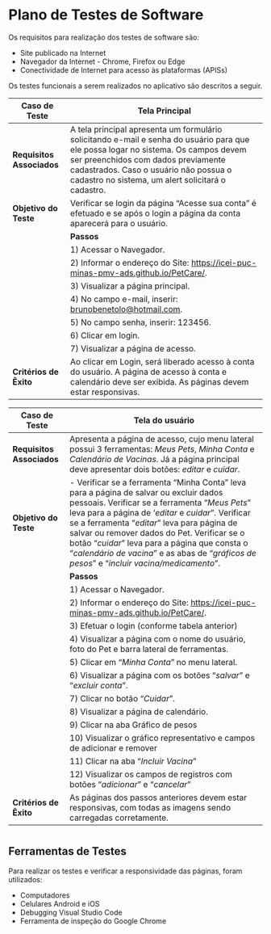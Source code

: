 # Plano de Testes de Software

Os requisitos para realização dos testes de software são:
- Site publicado na Internet
- Navegador da Internet - Chrome, Firefox ou Edge
- Conectividade de Internet para acesso às plataformas (APISs) 

 

Os testes funcionais a serem realizados no aplicativo são descritos a seguir. 


| **Caso de Teste**  |   Tela Principal  |
| ------------------- | ------------------- |
| **Requisitos Associados** |  A tela principal apresenta um formulário solicitando e-mail e senha do usuário para que ele possa logar no sistema. Os campos devem ser preenchidos com dados previamente cadastrados. Caso o usuário não possua o cadastro no sistema, um alert solicitará o cadastro.  |
|  **Objetivo do Teste**  | Verificar se login da página “Acesse sua conta” é efetuado e se após o login a página da conta aparecerá para o usuário.  |
|   | **Passos** 
||1) Acessar o Navegador.
||2) Informar o endereço do Site: https://icei-puc-minas-pmv-ads.github.io/PetCare/. 
||3) Visualizar a página principal.
||4) No campo  e-mail, inserir: brunobenetolo@hotmail.com. 
||5) No campo senha, inserir: 123456. 
||6) Clicar em login. 
||7) Visualizar a página de acesso.  |
|  **Critérios de Êxito**  |  Ao clicar em Login, será liberado acesso à conta do usuário. A página de acesso à conta e calendário deve ser exibida. As páginas devem estar responsivas. |


| **Caso de Teste**  |   Tela do usuário  |
| ------------------- | ------------------- |
| **Requisitos Associados** |  Apresenta a página de acesso, cujo menu lateral possui 3 ferramentas: *Meus Pets*, *Minha Conta* e *Calendário de Vacinas*. Já a página principal deve apresentar dois botões: *editar* e *cuidar*.  |
|  **Objetivo do Teste**  | - Verificar se a ferramenta “Minha Conta” leva para a página de salvar ou excluir dados pessoais. Verificar se a ferramenta “*Meus Pets*” leva para a página de ‘*editar* e *cuidar*”. Verificar se a ferramenta “*editar*” leva para página de salvar ou remover dados do Pet. Verificar se o botão “*cuidar*” leva para a página que consta o “*calendário de vacina*” e as abas de “*gráficos de pesos*” e “*incluir vacina/medicamento*”. |
|   | **Passos** 
||1) Acessar o Navegador.
||2) Informar o endereço do Site: https://icei-puc-minas-pmv-ads.github.io/PetCare/. 
||3) Efetuar o login (conforme tabela anterior) 
||4) Visualizar a  página com o nome do usuário, foto do Pet e barra lateral de ferramentas.
||5) Clicar em “*Minha Conta*” no menu lateral. 
||6)  Visualizar a página com os botões “*salvar*” e “*excluir conta*”. 
||7) Clicar no botão “*Cuidar*”. 
||8) Visualizar a página de calendário.
||9) Clicar na aba Gráfico de pesos
||10) Visualizar o gráfico representativo e campos de adicionar e remover
||11) Clicar na aba “*Incluir Vacina*”
||12) Visualizar os campos de registros com botões “*adicionar*” e “*cancelar*” 
|  **Critérios de Êxito**  | As páginas dos passos anteriores devem estar responsivas, com todas as imagens sendo carregadas corretamente.|
#
## Ferramentas de Testes
Para realizar os testes e verificar a responsividade das páginas, foram utilizados:
- Computadores
- Celulares Android e iOS
- Debugging Visual Studio Code
- Ferramenta de inspeção do Google Chrome


